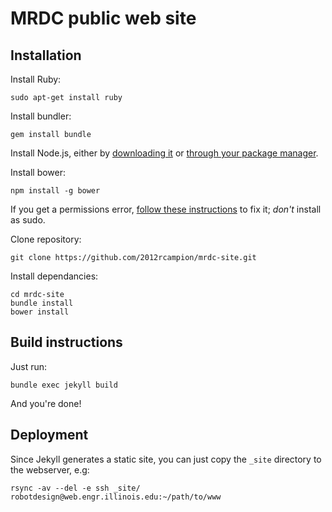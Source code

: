 # MRDC public web site

## Installation

Install Ruby:

    sudo apt-get install ruby

Install bundler:

    gem install bundle

Install Node.js, either by [downloading it](https://nodejs.org/en/download/) or [through your package manager](https://nodejs.org/en/download/package-manager/).

Install bower:

    npm install -g bower
    
If you get a permissions error, [follow these instructions](https://docs.npmjs.com/getting-started/fixing-npm-permissions) to fix it; *don't* install as sudo.

Clone repository:

    git clone https://github.com/2012rcampion/mrdc-site.git

Install dependancies:

    cd mrdc-site
    bundle install
    bower install

## Build instructions

Just run:

    bundle exec jekyll build
    
And you're done!

## Deployment

Since Jekyll generates a static site, you can just copy the `_site` directory to the webserver, e.g:

    rsync -av --del -e ssh _site/ robotdesign@web.engr.illinois.edu:~/path/to/www

